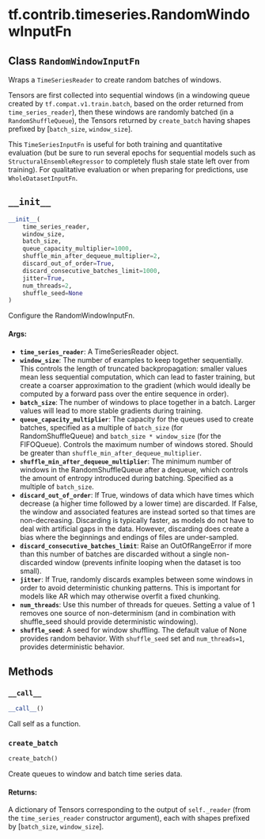 <div itemscope itemtype="http://developers.google.com/ReferenceObject">
<meta itemprop="name" content="tf.contrib.timeseries.RandomWindowInputFn" />
<meta itemprop="path" content="Stable" />
<meta itemprop="property" content="__call__"/>
<meta itemprop="property" content="__init__"/>
<meta itemprop="property" content="create_batch"/>
</div>

# tf.contrib.timeseries.RandomWindowInputFn

## Class `RandomWindowInputFn`



Wraps a `TimeSeriesReader` to create random batches of windows.

Tensors are first collected into sequential windows (in a windowing queue
created by `tf.compat.v1.train.batch`, based on the order returned from
`time_series_reader`), then these windows are randomly batched (in a
`RandomShuffleQueue`), the Tensors returned by `create_batch` having shapes
prefixed by [`batch_size`, `window_size`].

This `TimeSeriesInputFn` is useful for both training and quantitative
evaluation (but be sure to run several epochs for sequential models such as
`StructuralEnsembleRegressor` to completely flush stale state left over from
training). For qualitative evaluation or when preparing for predictions, use
`WholeDatasetInputFn`.

<h2 id="__init__"><code>__init__</code></h2>

``` python
__init__(
    time_series_reader,
    window_size,
    batch_size,
    queue_capacity_multiplier=1000,
    shuffle_min_after_dequeue_multiplier=2,
    discard_out_of_order=True,
    discard_consecutive_batches_limit=1000,
    jitter=True,
    num_threads=2,
    shuffle_seed=None
)
```

Configure the RandomWindowInputFn.

#### Args:

* <b>`time_series_reader`</b>: A TimeSeriesReader object.
* <b>`window_size`</b>: The number of examples to keep together sequentially. This
    controls the length of truncated backpropagation: smaller values mean
      less sequential computation, which can lead to faster training, but
      create a coarser approximation to the gradient (which would ideally be
      computed by a forward pass over the entire sequence in order).
* <b>`batch_size`</b>: The number of windows to place together in a batch. Larger
    values will lead to more stable gradients during training.
* <b>`queue_capacity_multiplier`</b>: The capacity for the queues used to create
    batches, specified as a multiple of `batch_size` (for
    RandomShuffleQueue) and `batch_size * window_size` (for the FIFOQueue).
    Controls the maximum number of windows stored. Should be greater than
    `shuffle_min_after_dequeue_multiplier`.
* <b>`shuffle_min_after_dequeue_multiplier`</b>: The minimum number of windows in the
    RandomShuffleQueue after a dequeue, which controls the amount of entropy
    introduced during batching. Specified as a multiple of `batch_size`.
* <b>`discard_out_of_order`</b>: If True, windows of data which have times which
    decrease (a higher time followed by a lower time) are discarded. If
    False, the window and associated features are instead sorted so that
    times are non-decreasing. Discarding is typically faster, as models do
    not have to deal with artificial gaps in the data. However, discarding
    does create a bias where the beginnings and endings of files are
    under-sampled.
* <b>`discard_consecutive_batches_limit`</b>: Raise an OutOfRangeError if more than
    this number of batches are discarded without a single non-discarded
    window (prevents infinite looping when the dataset is too small).
* <b>`jitter`</b>: If True, randomly discards examples between some windows in order
    to avoid deterministic chunking patterns. This is important for models
    like AR which may otherwise overfit a fixed chunking.
* <b>`num_threads`</b>: Use this number of threads for queues. Setting a value of 1
    removes one source of non-determinism (and in combination with
    shuffle_seed should provide deterministic windowing).
* <b>`shuffle_seed`</b>: A seed for window shuffling. The default value of None
    provides random behavior. With `shuffle_seed` set and `num_threads=1`,
    provides deterministic behavior.



## Methods

<h3 id="__call__"><code>__call__</code></h3>

``` python
__call__()
```

Call self as a function.

<h3 id="create_batch"><code>create_batch</code></h3>

``` python
create_batch()
```

Create queues to window and batch time series data.

#### Returns:

A dictionary of Tensors corresponding to the output of `self._reader`
(from the `time_series_reader` constructor argument), each with shapes
prefixed by [`batch_size`, `window_size`].



